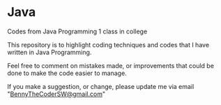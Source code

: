 # Java

Codes from Java Programming 1 class in college

This repository is to highlight coding techniques and codes that I have written in Java Programming.

Feel free to comment on mistakes made, or improvements that could be done to make the code easier to manage. 

If you make a suggestion, or change, please update me via email "BennyTheCoderSW@gmail.com"
